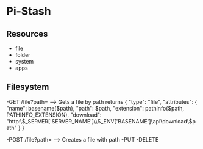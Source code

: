 # Pi-Stash

## Resources
- file
- folder
- system
- apps

## Filesystem
-GET    /file?path=     --> Gets a file by path
returns {
    "type": "file",
    "attributes": {
        "name": basename($path),
        "path": $path,
        "extension": pathinfo($path, PATHINFO_EXTENSION),
        "download": "http:\\$_SERVER['SERVER_NAME']\\$_ENV['BASENAME']\\api\\download\\$path"
    }
}


-POST   /file?path=     --> Creates a file with path
-PUT
-DELETE